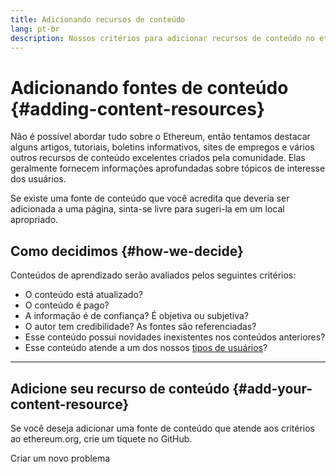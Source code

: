 ```yaml
---
title: Adicionando recursos de conteúdo
lang: pt-br
description: Nossos critérios para adicionar recursos de conteúdo no ethereum.org
---
```


# Adicionando fontes de conteúdo \{#adding-content-resources}

Não é possível abordar tudo sobre o Ethereum, então tentamos destacar alguns artigos, tutoriais, boletins informativos, sites de empregos e vários outros recursos de conteúdo excelentes criados pela comunidade. Elas geralmente fornecem informações aprofundadas sobre tópicos de interesse dos usuários.

Se existe uma fonte de conteúdo que você acredita que deveria ser adicionada a uma página, sinta-se livre para sugeri-la em um local apropriado.

## Como decidimos \{#how-we-decide}

Conteúdos de aprendizado serão avaliados pelos seguintes critérios:

- O conteúdo está atualizado?
- O conteúdo é pago?
- A informação é de confiança? É objetiva ou subjetiva?
- O autor tem credibilidade? As fontes são referenciadas?
- Esse conteúdo possui novidades inexistentes nos conteúdos anteriores?
- Esse conteúdo atende a um dos nossos [tipos de usuários](https://www.notion.so/efdn/Ethereum-org-User-Persona-Memo-b44dc1e89152457a87ba872b0dfa366c)?

---

## Adicione seu recurso de conteúdo \{#add-your-content-resource}

Se você deseja adicionar uma fonte de conteúdo que atende aos critérios ao ethereum.org, crie um tíquete no GitHub.

<ButtonLink to="https://github.com/ethereum/ethereum-org-website/issues/new?assignees=&labels=Type%3A+Feature&template=feature_request.yaml&title=">
  Criar um novo problema
</ButtonLink>
